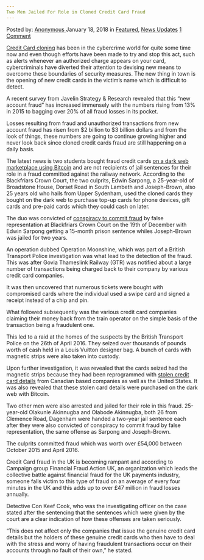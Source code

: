 ```yaml
---
Two Men Jailed For Role in Cloned Credit Card Fraud
---
```

<article class="post-listing post-24472 post type-post status-publish format-standard has-post-thumbnail hentry category-deepdot-news category-news-updates tag-card tag-cloned tag-credit tag-fraud tag-jailed tag-men tag-role">
    <div class="post-inner">
    <p class="post-meta">
    <span>Posted by: <a href="https://www.deepdotweb.com/author/anony/" title="">Anonymous </a></span>
    <span>January 18, 2018</span>
    <span>in <a href="https://www.deepdotweb.com/category/deepdot-news/" rel="category tag">Featured</a>, <a href="https://www.deepdotweb.com/category/news-updates/" rel="category tag">News Updates</a></span>
    <span><a href="https://www.deepdotweb.com/2018/01/18/two-men-jailed-role-cloned-credit-card-fraud/#comments">1 Comment</a></span>
    </p>
    <div class="clear"></div>
    <div class="entry">
    <p><a href="https://www.deepdotweb.com/2017/11/30/international-credit-card-cloning-group-arrested/">Credit Card cloning</a> has been in the cybercrime world for quite some time now and even though efforts have been made to try and stop this act, such as alerts whenever an authorized charge appears on your card, cybercriminals have diverted their attention to devising new means to overcome these boundaries of security measures. The new thing in town is the opening of new credit cards in the victim’s name which is difficult to detect.</p>
    <p>A recent survey from Javelin Strategy &amp; Research revealed that this “new account fraud” has increased immensely with the numbers rising from 13% in 2015 to bagging over 20% of all fraud losses in its pocket.</p>
    <p>Losses resulting from fraud and unauthorized transactions from new account fraud has risen from $2 billion to $3 billion dollars and from the look of things, these numbers are going to continue growing higher and never look back since cloned credit cards fraud are still happening on a daily basis.</p>
    <p>The latest news is two students bought fraud credit cards <a href="https://www.deepdotweb.com/2018/01/05/feds-sell-alleged-darknet-dealers-bitcoin/">on a dark web marketplace using Bitcoin</a> and are not recipients of jail sentences for their role in a fraud committed against the railway network. According to the Blackfriars Crown Court, the two culprits, Edwin Sarpong, a 25-year-old of Broadstone House, Dorset Road in South Lambeth and Joseph-Brown, also 25 years old who hails from Upper Sydenham, used the cloned cards they bought on the dark web to purchase top-up cards for phone devices, gift cards and pre-paid cards which they could cash on later.</p>
    <p><a id="post-24472-_gjdgxs"></a> The duo was convicted of <a href="http://www.croydonadvertiser.co.uk/news/croydon-news/south-london-men-jailed-using-999452">conspiracy to commit fraud</a> by false representation at Blackfriars Crown Court on the 19th of December with Edwin Sarpong getting a 15-month prison sentence whiles Joseph-Brown was jailed for two years.</p>
    <p>An operation dubbed Operation Moonshine, which was part of a British Transport Police investigation was what lead to the detection of the fraud. This was after Govia Thameslink Railway (GTR) was notified about a large number of transactions being charged back to their company by various credit card companies.</p>
    <p>It was then uncovered that numerous tickets were bought with compromised cards where the individual used a swipe card and signed a receipt instead of a chip and pin.</p>
    <p>What followed subsequently was the various credit card companies claiming their money back from the train operator on the simple basis of the transaction being a fraudulent one.</p>
    <p>This led to a raid at the homes of the suspects by the British Transport Police on the 26th of April 2016. They seized over thousands of pounds worth of cash held in a Louis Vuitton designer bag. A bunch of cards with magnetic strips were also taken into custody.</p>
    <p>Upon further investigation, it was revealed that the cards seized had the magnetic strips because they had been reprogrammed with <a href="https://www.deepdotweb.com/2017/06/18/canadian-backpacker-fined-booking-stolen-credit-card-details/">stolen credit card details</a> from Canadian based companies as well as the United States. It was also revealed that these stolen card details were purchased on the dark web with Bitcoin.</p>
    <p>Two other men were also arrested and jailed for their role in this fraud. 25-year-old Olakunle Akinnugba and Olabode Akinnugba, both 26 from Clemence Road, Dagenham were handed a two-year jail sentence each after they were also convicted of conspiracy to commit fraud by false representation, the same offense as Sarpong and Joseph-Brown.</p>
    <p>The culprits committed fraud which was worth over £54,000 between October 2015 and April 2016.</p>
    <p>Credit Card fraud in the UK is becoming rampant and according to Campaign group Financial Fraud Action UK, an organization which leads the collective battle against financial fraud for the UK payments industry, someone falls victim to this type of fraud on an average of every four minutes in the UK and this adds up to over £47 million in fraud losses annually.</p>
    <p>Detective Con Keef Cook, who was the investigating officer on the case stated after the sentencing that the sentences which were given by the court are a clear indication of how these offenses are taken seriously.</p>
    <p>“This does not affect only the companies that issue the genuine credit card details but the holders of these genuine credit cards who then have to deal with the stress and worry of having fraudulent transactions occur on their accounts through no fault of their own,” he stated.</p>
    </div>
    <span style="display:none"><a href="https://www.deepdotweb.com/tag/card/" rel="tag">card</a> <a href="https://www.deepdotweb.com/tag/cloned/" rel="tag">cloned</a> <a href="https://www.deepdotweb.com/tag/credit/" rel="tag">credit</a> <a href="https://www.deepdotweb.com/tag/fraud/" rel="tag">fraud</a> <a href="https://www.deepdotweb.com/tag/jailed/" rel="tag">jailed</a> <a href="https://www.deepdotweb.com/tag/men/" rel="tag">men</a> <a href="https://www.deepdotweb.com/tag/role/" rel="tag">role</a></span> <span style="display:none" class="updated">2018-01-18</span>
    <div style="display:none" class="vcard author" itemprop="author" itemscope itemtype="http://schema.org/Person"><strong class="fn" itemprop="name"><a href="https://www.deepdotweb.com/author/anony/" title="Posts by Anonymous" rel="author">Anonymous</a></strong></div>
    </div>
</article>


